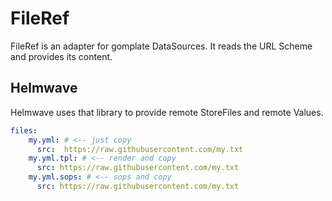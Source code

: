 # FileRef

FileRef is an adapter for gomplate DataSources.
It reads the URL Scheme and provides its content.

## Helmwave

Helmwave uses that library to provide remote StoreFiles and remote Values.


```yaml
files:
    my.yml: # <-- just copy
      src:  https://raw.githubusercontent.com/my.txt
    my.yml.tpl: # <-- render and copy
      src: https://raw.githubusercontent.com/my.txt
    my.yml.sops: # <-- sops and copy
      src: https://raw.githubusercontent.com/my.txt
```

